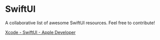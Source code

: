 # SwiftUI
A collaborative list of awesome SwiftUI resources. Feel free to contribute!


[Xcode - SwiftUI - Apple Developer](https://developer.apple.com/xcode/swiftui/)
